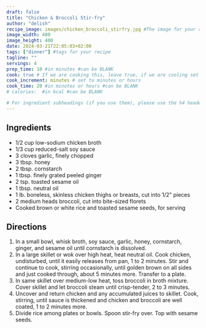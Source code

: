 ```yaml
---
draft: false
title: "Chicken & Broccoli Stir-fry"
author: "delish"
recipe_image: images/chicken_broccoli_stirfry.jpg #The image for your recipe
image_width: 400
image_height: 400
date: 2024-03-21T22:05:03+02:00
tags: ["dinner"] #tags for your recipe
tagline: ""
servings: 4
prep_time: 10 #in minutes #can be BLANK
cook: true # If we are cooking this, leave true, if we are cooling set to false
cook_increment: minutes # set to minutes or hours
cook_time: 20 #in minutes or hours #can be BLANK
# calories:  #in kcal #can be BLANK

# For ingredient subheadings (if you use them), please use the h4 header.  For print view I have those elements targeted
---
```



## Ingredients

- 1/2 cup low-sodium chicken broth
- 1/3 cup reduced-salt soy sauce
- 3 cloves garlic, finely chopped
- 3 tbsp. honey
- 2 tbsp. cornstarch
- 1 tbsp. finely grated peeled ginger
- 2 tsp. toasted sesame oil
- 1 tbsp. neutral oil
- 1 lb. boneless, skinless chicken thighs or breasts, cut into 1/2" pieces 
- 2 medium heads broccoli, cut into bite-sized florets
- Cooked brown or white rice and toasted sesame seeds, for serving

## Directions

1. In a small bowl, whisk broth, soy sauce, garlic, honey, cornstarch, ginger, and sesame oil until cornstarch is dissolved.
2. In a large skillet or wok over high heat, heat neutral oil. Cook chicken, undisturbed, until it easily releases from pan, 1 to 2 minutes. Stir and continue to cook, stirring occasionally, until golden brown on all sides and just cooked through, about 5 minutes more. Transfer to a plate.
3. In same skillet over medium-low heat, toss broccoli in broth mixture. Cover skillet and let broccoli steam until crisp-tender, 2 to 3 minutes.
4. Uncover and return chicken and any accumulated juices to skillet. Cook, stirring, until sauce is thickened and chicken and broccoli are well coated, 1 to 2 minutes more.
5. Divide rice among plates or bowls. Spoon stir-fry over. Top with sesame seeds.